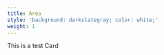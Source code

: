 ```yaml
---
title: Area
style: 'background: darkslategray; color: white;'
weight: 1
---
```


This is  a test Card